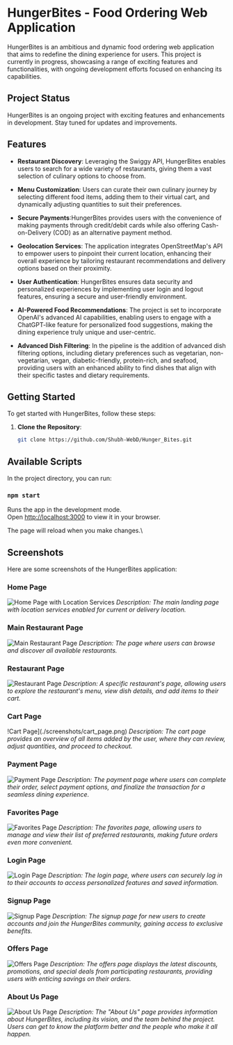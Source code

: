 # HungerBites - Food Ordering Web Application

HungerBites is an ambitious and dynamic food ordering web application that aims to redefine the dining experience for users. This project is currently in progress, showcasing a range of exciting features and functionalities, with ongoing development efforts focused on enhancing its capabilities.

## Project Status
HungerBites is an ongoing project with exciting features and enhancements in development. Stay tuned for updates and improvements.

## Features

- **Restaurant Discovery**: Leveraging the Swiggy API, HungerBites enables users to search for a wide variety of restaurants, giving them a vast selection of culinary options to choose from.

- **Menu Customization**: Users can curate their own culinary journey by selecting different food items, adding them to their virtual cart, and dynamically adjusting quantities to suit their preferences.

- **Secure Payments**:HungerBites provides users with the convenience of making payments through credit/debit cards while also offering Cash-on-Delivery (COD) as an alternative payment method.

- **Geolocation Services**: The application integrates OpenStreetMap's API to empower users to pinpoint their current location, enhancing their overall experience by tailoring restaurant recommendations and delivery options based on their proximity.

- **User Authentication**: HungerBites ensures data security and personalized experiences by implementing user login and logout features, ensuring a secure and user-friendly environment.

- **AI-Powered Food Recommendations**: The project is set to incorporate OpenAI's advanced AI capabilities, enabling users to engage with a ChatGPT-like feature for personalized food suggestions, making the dining experience truly unique and user-centric.
  
- **Advanced Dish Filtering**: In the pipeline is the addition of advanced dish filtering options, including dietary preferences such as vegetarian, non-vegetarian, vegan, diabetic-friendly, protein-rich, and seafood, providing users with an enhanced ability to find dishes that align with their specific tastes and dietary requirements.

## Getting Started

To get started with HungerBites, follow these steps:

1. **Clone the Repository**:
   ```bash
   git clone https://github.com/Shubh-WebD/Hunger_Bites.git


## Available Scripts

In the project directory, you can run:

### `npm start`

Runs the app in the development mode.\
Open [http://localhost:3000](http://localhost:3000) to view it in your browser.

The page will reload when you make changes.\


## Screenshots

Here are some screenshots of the HungerBites application:

### Home Page
![Home Page with Location Services](./screenshots/home_page_location.png)
*Description: The main landing page with location services enabled for current or delivery location.*

### Main Restaurant Page
![Main Restaurant Page](./screenshots/main_restaurant_page.png)
*Description: The page where users can browse and discover all available restaurants.*

### Restaurant Page
![Restaurant Page](./screenshots/restaurant_page.png)
*Description: A specific restaurant's page, allowing users to explore the restaurant's menu, view dish details, and add items to their cart.*

### Cart Page
!Cart Page](./screenshots/cart_page.png)
*Description: The cart page provides an overview of all items added by the user, where they can review, adjust quantities, and proceed to checkout.*

### Payment Page
![Payment Page](./screenshots/payment_page.png)
*Description: The payment page where users can complete their order, select payment options, and finalize the transaction for a seamless dining experience.*

### Favorites Page
![Favorites Page](./screenshots/favorites_page.png)
*Description: The favorites page, allowing users to manage and view their list of preferred restaurants, making future orders even more convenient.*

### Login Page
![Login Page](./screenshots/login_page.png)
*Description: The login page, where users can securely log in to their accounts to access personalized features and saved information.*

### Signup Page
![Signup Page](./screenshots/signup_page.png)
*Description: The signup page for new users to create accounts and join the HungerBites community, gaining access to exclusive benefits.*

### Offers Page
![Offers Page](./screenshots/offers_page.png)
*Description: The offers page displays the latest discounts, promotions, and special deals from participating restaurants, providing users with enticing savings on their orders.*

### About Us Page
![About Us Page](./screenshots/about_us_page.png)
*Description: The "About Us" page provides information about HungerBites, including its vision, and the team behind the project. Users can get to know the platform better and the people who make it all happen.*


